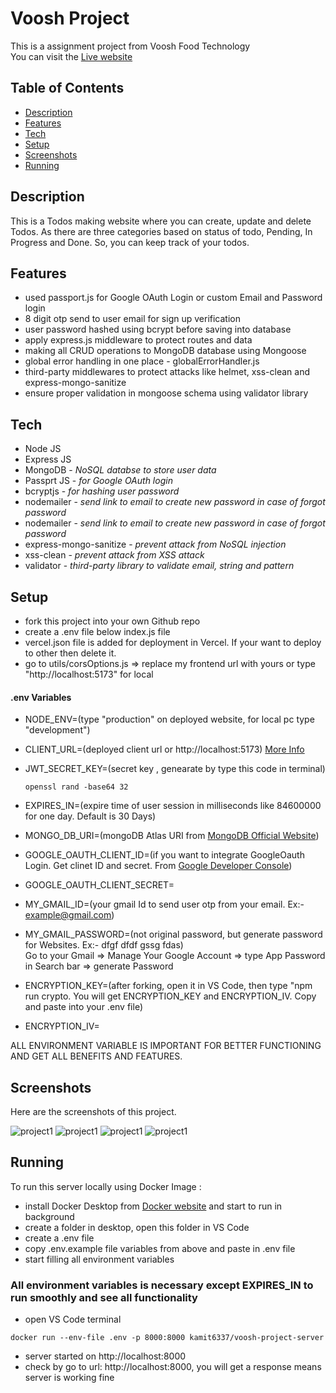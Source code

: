 # Voosh Project

This is a assignment project from Voosh Food Technology   
You can visit the [Live website](https://voosh-project-client.vercel.app/)  

## Table of Contents

- [Description](#description)
- [Features](#features)
- [Tech](#tech)
- [Setup](#setup)
- [Screenshots](#screenshots)
- [Running](#running)

## Description

This is a Todos making website where you can create, update and delete Todos. As there are three categories based on status of todo, Pending, In Progress and Done. So, you can keep track of your todos.

## Features
- used passport.js for Google OAuth Login or custom Email and Password login
- 8 digit otp send to user email for sign up verification
- user password hashed using bcrypt before saving into database
- apply express.js middleware to protect routes and data
- making all CRUD operations to MongoDB database using Mongoose
- global error handling in one place - globalErrorHandler.js
- third-party middlewares to protect attacks like helmet, xss-clean and express-mongo-sanitize
- ensure proper validation in mongoose schema using validator library

## Tech

<ul>
<li>Node JS</li>
<li>Express JS</li>
<li>MongoDB - <i>NoSQL databse to store user data</i></li>
<li>Passprt JS - <i>for Google OAuth login</i></li>
<li>bcryptjs - <i>for hashing user password</i></li>
<li>nodemailer - <i>send link to email to create new password in case of forgot password</i></li>
<li>nodemailer - <i>send link to email to create new password in case of forgot password</i></li>
<li>express-mongo-sanitize - <i>prevent attack from NoSQL injection</i></li>
<li>xss-clean - <i>prevent attack from XSS attack</i></li>
<li>validator - <i>third-party library to validate email, string and pattern</i></li>
</ul>


## Setup

- fork this project into your own Github repo
- create a .env file below index.js file
- vercel.json file is added for deployment in Vercel. If your want to deploy to other then delete it.
- go to utils/corsOptions.js ⇒ replace my frontend url with yours or type "http://localhost:5173" for local 

<h4>.env Variables</h4>
  
- NODE_ENV=(type "production" on deployed website, for local pc type "development")
- CLIENT_URL=(deployed client url or http://localhost:5173) [More Info](https://github.com/Kamit6337/voosh-project-client)  
- JWT_SECRET_KEY=(secret key , genearate by type this code in terminal)
  
  ```openssl rand -base64 32```
  
- EXPIRES_IN=(expire time of user session in milliseconds like 84600000 for one day. Default is 30 Days)
- MONGO_DB_URI=(mongoDB Atlas URI from [MongoDB Official Website](https://account.mongodb.com/account/login))
- GOOGLE_OAUTH_CLIENT_ID=(if you want to integrate GoogleOauth Login. Get clinet ID and secret. From [Google Developer Console](https://console.cloud.google.com/))
- GOOGLE_OAUTH_CLIENT_SECRET=
- MY_GMAIL_ID=(your gmail Id to send user otp from your email. Ex:- example@gmail.com)
- MY_GMAIL_PASSWORD=(not original password, but generate password for Websites. Ex:- dfgf dfdf gssg fdas)      
  Go to your Gmail ⇒ Manage Your Google Account ⇒ type App Password in Search bar => generate Password
- ENCRYPTION_KEY=(after forking, open it in VS Code, then type "npm run crypto. You will get ENCRYPTION_KEY and ENCRYPTION_IV. Copy and paste into your .env file)
- ENCRYPTION_IV=


ALL ENVIRONMENT VARIABLE IS IMPORTANT FOR BETTER FUNCTIONING AND GET ALL BENEFITS AND FEATURES.

## Screenshots
Here are the screenshots of this project.

![project1](https://amit-general-bucket.s3.ap-south-1.amazonaws.com/images/voosh1.png)
![project1](https://amit-general-bucket.s3.ap-south-1.amazonaws.com/images/voosh2.png)
![project1](https://amit-general-bucket.s3.ap-south-1.amazonaws.com/images/voosh3.png)
![project1](https://amit-general-bucket.s3.ap-south-1.amazonaws.com/images/voosh4.png)

## Running

To run this server locally using Docker Image :

- install Docker Desktop from [Docker website](https://www.docker.com/products/docker-desktop) and start to run in background
- create a folder in desktop, open this folder in VS Code
- create a .env file
- copy .env.example file variables from above and paste in .env file
- start filling all environment variables

### All environment variables is necessary except EXPIRES_IN to run smoothly and see all functionality

- open VS Code terminal

```
docker run --env-file .env -p 8000:8000 kamit6337/voosh-project-server
```

- server started on http://localhost:8000
- check by go to url: http://localhost:8000, you will get a response means server is working fine
